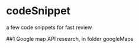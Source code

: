 # codeSnippet
a few code snippets for fast review

##1 Google map API research, in folder googleMaps
